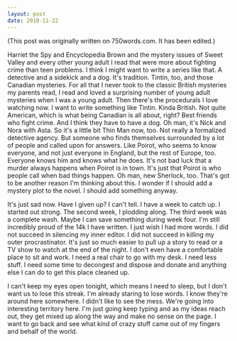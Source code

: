 ```yaml
---
layout: post
date: 2010-11-22
--- 
```


(This post was originally written on 750words.com. It has been edited.)

Harriet the Spy and Encyclopedia Brown and the mystery issues of Sweet Valley and every other young adult I read that were more about fighting crime than teen problems. I think I might want to write a series like that. A detective and a sidekick and a dog. It's tradition. Tintin, too, and those Canadian mysteries. For all that I never took to the classic British mysteries my parents read, I read and loved a surprising number of young adult mysteries when I was a young adult. Then there's the procedurals I love watching now. I want to write something like Tintin. Kinda British. Not quite American, which is what being Canadian is all about, right? Best friends who fight crime. And I think they have to have a dog. Oh man, it's Nick and Nora with Asta. So it's a little bit Thin Man now, too. Not really a formalized detective agency. But someone who finds themselves surrounded by a lot of people and called upon for answers. Like Poirot, who seems to know everyone, and not just everyone in England, but the rest of Europe, too. Everyone knows him and knows what he does. It's not bad luck that a murder always happens when Poirot is in town. It's just that Poirot is who people call when bad things happen. Oh man, new Sherlock, too. That's got to be another reason I'm thinking about this. I wonder if I should add a mystery plot to the novel. I should add something anyway. 

It's just sad now. Have I given up? I can't tell. I have a week to catch up. I started out strong. The second week, I plodding along. The third week was a complete wash. Maybe I can save something during week four. I'm still incredibly proud of the 14k I have written. I just wish I had more words. I did not succeed in silencing my inner editor. I did not succeed in killing my outer procrastinator. It's just so much easier to pull up a story to read or a TV show to watch at the end of the night. I don't even have a comfortable place to sit and work. I need a real chair to go with my desk. I need less stuff. I need some time to decongest and dispose and donate and anything else I can do to get this place cleaned up. 

I can't keep my eyes open tonight, which means I need to sleep, but I don't want us to lose this streak. I'm already staring to lose words. I know they're around here somewhere. I didn't like to see the mess. We're going into interesting territory here. I'm just going keep typing and as my ideas reach out, they get mixed up along the way and make no sense on the page. I want to go back and see what kind of crazy stuff came out of my fingers and behalf of the world.
